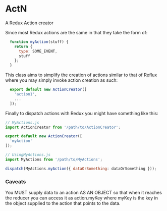 # ActN
A Redux Action creator

Since most Redux actions are the same in that they take the form of:

```javascript
  function myAction(stuff) {
    return {
      type: SOME_EVENT,
      stuff
    };
  }
```

This class aims to simplify the creation of actions similar to that of Reflux
where you may simply invoke action creation as such:

```javascript
  export default new ActionCreator([
    'action1',
    ...
  ]);
```

Finally to dispatch actions with Redux you might have something like this:

```javascript
// MyActions.js
import ActionCreator from '/path/to/ActionCreator';

export default new ActionCreator([
  'myAction'
]);
```

```javascript
// UsingMyActions.js
import MyActions from '/path/to/MyActions';

dispatch(MyActions.myAction({ dataOrSomething: dataOrSomething }));
```

### Caveats
You MUST supply data to an action AS AN OBJECT so that when it reaches the
reducer you can access it as action.myKey where myKey is the key in the object
supplied to the action that points to the data.
